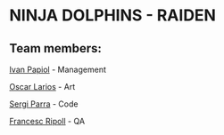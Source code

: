 # NINJA DOLPHINS - RAIDEN
## Team members:


[Ivan Papiol](https://github.com/IVREI0T) - Management

[Oscar Larios](https://github.com/Megaoski) - Art

[Sergi Parra](https://github.com/t3m1X) - Code

[Francesc Ripoll](https://github.com/FrancescRipoll) - QA

